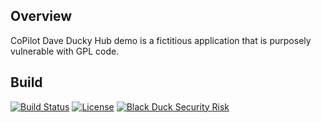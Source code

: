 ## Overview ##
CoPilot Dave Ducky Hub demo is a fictitious application that is purposely vulnerable with GPL code.

## Build ##

[![Build Status](https://travis-ci.org/blackducksoftware/copilot-dave-ducky.svg?branch=master)](https://travis-ci.org/blackducksoftware/copilot-dave-ducky) [![License](https://img.shields.io/badge/License-Apache%202.0-blue.svg)](https://opensource.org/licenses/Apache-2.0) [![Black Duck Security Risk](https://copilot.blackducksoftware.com/github/repos/davemeurer/copilot-dave-ducky/branches/master/badge-risk.svg)](https://copilot.blackducksoftware.com/github/repos/davemeurer/copilot-dave-ducky/branches/master)
